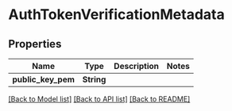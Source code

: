 # AuthTokenVerificationMetadata

## Properties

Name | Type | Description | Notes
------------ | ------------- | ------------- | -------------
**public_key_pem** | **String** |  | 

[[Back to Model list]](../README.md#documentation-for-models) [[Back to API list]](../README.md#documentation-for-api-endpoints) [[Back to README]](../README.md)


